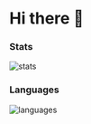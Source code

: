 # Hi there 👋

### Stats
![stats](https://github-readme-stats.vercel.app/api?username=kgsensei&theme=chartreuse-dark&bg_color=0d1117)

### Languages
![languages](https://github-readme-stats.vercel.app/api/top-langs/?username=kgsensei&layout=compact&theme=chartreuse-dark&bg_color=0d1117)
